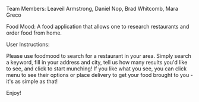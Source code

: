 Team Members: Leaveil Armstrong, Daniel Nop, Brad Whitcomb, Mara Greco

Food Mood: A food application that allows one to research restaurants and order food from home.

User Instructions:

Please use foodmood to search for a restaurant in your area. Simply search a keyword, fill in your address and city, tell us how many results you'd like to see, and click to start munching! If you like what you see, you can click menu to see their options or place delivery to get your food brought to you - it's as simple as that!

Enjoy!
